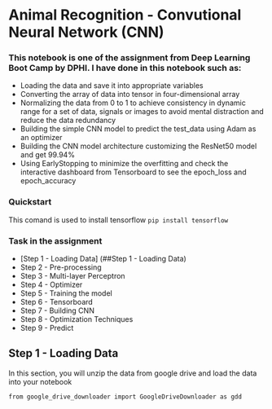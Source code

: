 # Animal Recognition - Convutional Neural Network (CNN)
### This notebook is one of the assignment from Deep Learning Boot Camp by DPHI. I have done in this notebook such as:
- Loading the data and save it into appropriate variables
- Converting the array of data into tensor in four-dimensional array
- Normalizing the data from 0 to 1 to achieve consistency in dynamic range for a set of data, signals or images to avoid mental distraction and reduce the data redundancy
- Building the simple CNN model to predict the test_data using Adam as an optimizer
- Building the CNN model architecture customizing the ResNet50 model and get 99.94% 
- Using EarlyStopping to minimize the overfitting and check the interactive dashboard from Tensorboard to see the epoch_loss and epoch_accuracy

### Quickstart
This comand is used to install tensorflow
`pip install tensorflow`

### Task in the assignment
- [Step 1 - Loading Data] (##Step 1 - Loading Data)
- Step 2 - Pre-processing
- Step 3 - Multi-layer Perceptron
- Step 4 - Optimizer
- Step 5 - Training the model
- Step 6 - Tensorboard
- Step 7 - Building CNN
- Step 8 - Optimization Techniques
- Step 9 - Predict

## Step 1 - Loading Data
In this section, you will unzip the data from google drive and load the data into your notebook
```
from google_drive_downloader import GoogleDriveDownloader as gdd
```
